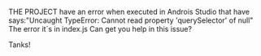 THE PROJECT have an error when executed in Androis Studio that have says:"Uncaught TypeError: Cannot read property 'querySelector' of null"
The error it´s in index.js
Can get you help in this issue? 

Tanks!
